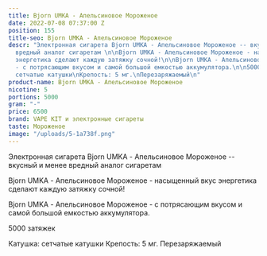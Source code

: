 ```yaml
---
title: Bjorn UMKA - Апельсиновое Мороженое
date: 2022-07-08 07:37:00 Z
position: 155
title-seo: Bjorn UMKA - Апельсиновое Мороженое
descr: "Электронная сигарета Bjorn UMKA - Апельсиновое Мороженое -- вкусный и менее
  вредный аналог сигаретам \n\nBjorn UMKA - Апельсиновое Мороженое - насыщенный вкус
  энергетика сделают каждую затяжку сочной!\n\nBjorn UMKA - Апельсиновое Мороженое
  - с потрясающим вкусом и самой большой емкостью аккумулятора.\n\n5000 затяжек\n\nКатушка:
  сетчатые катушки\nКрепость: 5 мг.\nПерезаряжаемый\n"
product-name: Bjorn UMKA - Апельсиновое Мороженое
nicotine: 5
portions: 5000
gram: "-"
price: 6500
brand: VAPE KIT и электронные сигареты
taste: Мороженое
image: "/uploads/5-1a738f.png"
---
```


Электронная сигарета Bjorn UMKA - Апельсиновое Мороженое -- вкусный и менее вредный аналог сигаретам 

Bjorn UMKA - Апельсиновое Мороженое - насыщенный вкус энергетика сделают каждую затяжку сочной!

Bjorn UMKA - Апельсиновое Мороженое - с потрясающим вкусом и самой большой емкостью аккумулятора.

5000 затяжек

Катушка: сетчатые катушки
Крепость: 5 мг.
Перезаряжаемый
